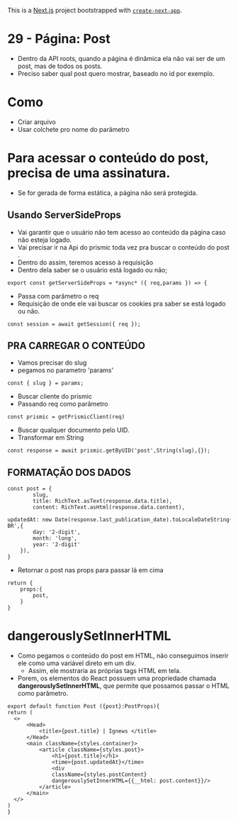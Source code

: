 This is a [Next.js](https://nextjs.org/) project bootstrapped with [`create-next-app`](https://github.com/vercel/next.js/tree/canary/packages/create-next-app).

# 29 - Página: Post

- Dentro da API roots, quando a página é dinâmica ela não vai ser de um post, mas de todos os posts.
- Preciso saber qual post quero mostrar, baseado no id por exemplo.

# Como

- Criar arquivo
- Usar colchete pro nome do parâmetro

# Para acessar o conteúdo do post, precisa de uma assinatura.

- Se for gerada de forma estática, a página não será protegida.

## Usando ServerSideProps

- Vai garantir que o usuário não tem acesso ao conteúdo da página caso não esteja logado.
- Vai precisar ir na Api do prismic toda vez pra buscar o conteúdo do post.
- Dentro do assim, teremos acesso à requisição
- Dentro dela saber se o usuário está logado ou não;

```tsx
export const getServerSideProps = *async* ({ req,params }) => {
```

- Passa com parâmetro o req
- Requisição de onde ele vai buscar os cookies pra saber se está logado ou não.

```tsx
const session = await getSession({ req });
```

## PRA CARREGAR O CONTEÚDO

- Vamos precisar do slug
- pegamos no parametro 'params'

```tsx
const { slug } = params;
```

- Buscar cliente do prismic
- Passando req como parâmetro

```tsx
const prismic = getPrismicClient(req)
```

- Buscar qualquer documento pelo UID.
- Transformar em String

```tsx
const response = await prismic.getByUID('post',String(slug),{});
```

## FORMATAÇÃO DOS DADOS

```tsx
const post = {
		slug,
		title: RichText.asText(response.data.title),
		content: RichText.asHtml(response.data.content),
		updatedAt: new Date(response.last_publication_date).toLocaleDateString('pt-BR',{
		day: '2-digit',
		month: 'long',
		year: '2-digit'
	}),
}
```

- Retornar o post nas props para passar lá em cima

```tsx
return {
	props:{
		post,
	}
}
```

# dangerouslySetInnerHTML

- Como pegamos o conteúdo do post em HTML, não conseguimos inserir ele como uma variável direto em um div.
    - Assim, ele mostraria as próprias tags HTML em tela.
- Porem, os elementos do React possuem uma propriedade chamada **dangerouslySetInnerHTML**, que permite que possamos passar o HTML como parâmetro.

```tsx
export default function Post ({post}:PostProps){
return (
  <>
      <Head>
          <title>{post.title} | Ignews </title>
      </Head>
      <main className={styles.container}>
          <article className={styles.post}>
              <h1>{post.title}</h1>
              <time>{post.updatedAt}</time>
              <div
              className={styles.postContent} 
              dangerouslySetInnerHTML={{__html: post.content}}/>
          </article>
      </main>
  </>
)
}
```